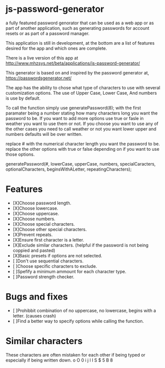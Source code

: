 # js-password-generator
a fully featured password genorator that can be used as a web app or as part of another application, such as generating passwords for account resets or as part of a password manager.

This application is still in development, at the bottom are a list of features desired for the app and which ones are complete.

There is a live version of this app at http://www.mhzsys.net/beta/applications/js-password-generator/

This generator is based on and inspired by the password generator at, 
https://passwordsgenerator.net/

The app has the ability to chose what type of characters to use with several customization options.  The use of Upper Case, Lower Case, And numbers is use by default.

To call the function simply use generatePassword(8); with the first paramater being a number stating how many characters long you want the password to be.  If you want to add more options use true or fasle in weather you want to use them or not.  If you choose you want to use any of the other cases you need to call weather or not you want lower upper and numbers defaults will be over written.

replace # with the numerical character length you want the password to be.
replace the other options with true or false depending on if you want to use those options.

generatePassword(#, lowerCase, upperCase, numbers, specialCaracters, optionalCharacters, beginsWithALetter, repeatingCharacters);

# Features
- [X]Choose password length.
- [X]Choose lowercase.
- [X]Choose uppercase.
- [X]Choose numbers.
- [X]Choose special characters.
- [X]Choose other special characters.
- [X]Prevent repeats.
- [X]Ensure first character is a letter.
- [X]Exclude similar characters. (helpful if the password is not being coppied and pasted)
- [X]Basic presets if options are not selected.
- [ ]Don't use sequential characters.
- [ ]Choose specific characters to exclude.
- [ ]Spefify a minimum ammount for each character type.
- [ ]Password strength checker.

# Bugs and fixes
- [ ]Prohibbit combination of no uppercase, no lowercase, begins with a letter. (causes crash)
- [ ]Find a better way to specify options while calling the function.

# Similar characters
These characters are often mistaken for each other if being typed or especially if being written down.
o O 0 i j l I S $ 5 B 8